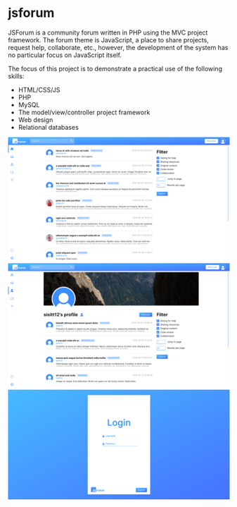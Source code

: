 # jsforum

JSForum is a community forum written in PHP using the MVC project framework. The forum theme is JavaScript, a place to share projects, request help, collaborate, etc., however, the development of the system has no particular focus on JavaScript itself. 

The focus of this project is to demonstrate a practical use of the following skills:
* HTML/CSS/JS
* PHP
* MySQL
* The model/view/controller project framework
* Web design
* Relational databases

<kbd>
    <img src="https://raw.githubusercontent.com/barjoco/php-forum/master/preview.png">
</kbd>

<br>

<kbd>
    <img src="https://raw.githubusercontent.com/barjoco/php-forum/master/preview2.png">
</kbd>

<br>

<kbd>
    <img src="https://raw.githubusercontent.com/barjoco/php-forum/master/preview3.png">
</kbd>